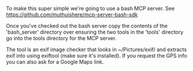 To make this super simple we're going to use a bash MCP server. 
See https://github.com/muthuishere/mcp-server-bash-sdk

Once you've checked out the bash server copy the contents of the 'bash_server' directory over 
ensuring the two tools in the 'tools' directory go into the tools directory for the MCP server.

The tool is an exif image checker that looks in ~/Pictures/exif/ and extracts exif into using exiftool (make sure it's installed). 
If you request the GPS info you can also ask for a Google Maps link.